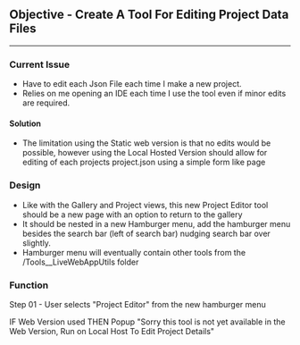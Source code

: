 ## Objective - Create A Tool For Editing Project Data Files

---

### Current Issue 

- Have to edit each Json File each time I make a new project.
- Relies on me opening an IDE each time I use the tool even if minor edits are required.

#### Solution

- The limitation using the Static web version is that no edits would be possible, however using the Local Hosted Version should allow for editing of each projects project.json using a simple form like page



### Design

- Like with the Gallery and Project views, this new Project Editor tool should be a new page with an option to return to the gallery
- It should be nested in a new Hamburger menu, add the hamburger menu besides the search bar (left of search bar) nudging search bar over slightly.
- Hamburger menu will eventually contain other tools from the /Tools__LiveWebAppUtils folder



### Function

Step 01 - User selects "Project Editor" from the new hamburger menu

  IF Web Version used THEN Popup "Sorry this tool is not yet available in the Web Version, Run on Local Host To Edit Project Details"